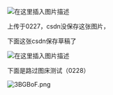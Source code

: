 ![在这里插入图片描述](https://img-blog.csdnimg.cn/20200227223310893.png?x-oss-process=image/watermark,type_ZmFuZ3poZW5naGVpdGk,shadow_10,text_aHR0cHM6Ly9ibG9nLmNzZG4ubmV0L3pzczE5Mg==,size_16,color_FFFFFF,t_70)

上传于0227，csdn没保存这张图片，



下面这张csdn保存草稿了

![在这里插入图片描述](https://img-blog.csdnimg.cn/20200227223451523.png?x-oss-process=image/watermark,type_ZmFuZ3poZW5naGVpdGk,shadow_10,text_aHR0cHM6Ly9ibG9nLmNzZG4ubmV0L3pzczE5Mg==,size_16,color_FFFFFF,t_70)

下面是路过图床测试（0228）

![3BGBoF.png](https://s2.ax1x.com/2020/02/28/3BGBoF.png)





